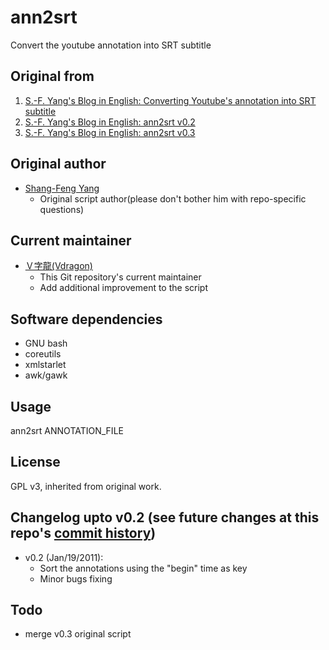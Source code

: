 # ann2srt
Convert the youtube annotation into SRT subtitle

## Original from
1. [S.-F. Yang's Blog in English: Converting Youtube's annotation into SRT subtitle](http://sfyang-en.blogspot.tw/2010/12/converting-youtubes-annotation-into-srt.html)
2. [S.-F. Yang's Blog in English: ann2srt v0.2](http://sfyang-en.blogspot.tw/2011/01/ann2srt-v02.html)
3. [S.-F. Yang's Blog in English: ann2srt v0.3](http://sfyang-en.blogspot.tw/2011/10/although-all-bug-fixing-testing-and.html)

## Original author
* [Shang-Feng Yang](mailto:storm.sfyang@gmail.com)
	* Original script author(please don't bother him with repo-specific questions)

## Current maintainer
* [Ｖ字龍(Vdragon)](mailto:Vdragon.Taiwan@gmail.com)
	* This Git repository's current maintainer
	* Add additional improvement to the script

## Software dependencies
* GNU bash
* coreutils
* xmlstarlet
* awk/gawk

## Usage
ann2srt ANNOTATION_FILE

## License
GPL v3, inherited from original work.

## Changelog upto v0.2 (see future changes at this repo's [commit history](https://github.com/Vdragon/ann2srt/commits/master)) 
* v0.2 (Jan/19/2011):
	- Sort the annotations using the "begin" time as key
	- Minor bugs fixing
	
## Todo
* merge v0.3 original script
